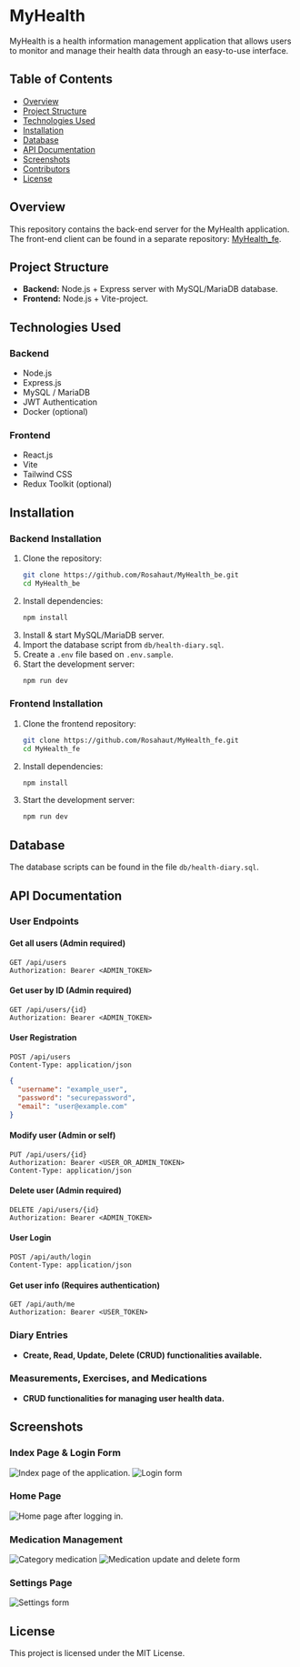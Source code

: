 # MyHealth

MyHealth is a health information management application that allows users to monitor and manage their health data through an easy-to-use interface.

## Table of Contents
- [Overview](#overview)
- [Project Structure](#project-structure)
- [Technologies Used](#technologies-used)
- [Installation](#installation)
- [Database](#database)
- [API Documentation](#api-documentation)
- [Screenshots](#screenshots)
- [Contributors](#contributors)
- [License](#license)

## Overview

This repository contains the back-end server for the MyHealth application. The front-end client can be found in a separate repository: [MyHealth_fe](https://github.com/Rosahaut/MyHealth_fe).

## Project Structure

- **Backend:** Node.js + Express server with MySQL/MariaDB database.
- **Frontend:** Node.js + Vite-project.

## Technologies Used

### Backend
- Node.js
- Express.js
- MySQL / MariaDB
- JWT Authentication
- Docker (optional)

### Frontend
- React.js
- Vite
- Tailwind CSS
- Redux Toolkit (optional)

## Installation

### Backend Installation
1. Clone the repository:
   ```sh
   git clone https://github.com/Rosahaut/MyHealth_be.git
   cd MyHealth_be
   ```
2. Install dependencies:
   ```sh
   npm install
   ```
3. Install & start MySQL/MariaDB server.
4. Import the database script from `db/health-diary.sql`.
5. Create a `.env` file based on `.env.sample`.
6. Start the development server:
   ```sh
   npm run dev
   ```

### Frontend Installation
1. Clone the frontend repository:
   ```sh
   git clone https://github.com/Rosahaut/MyHealth_fe.git
   cd MyHealth_fe
   ```
2. Install dependencies:
   ```sh
   npm install
   ```
3. Start the development server:
   ```sh
   npm run dev
   ```

## Database
The database scripts can be found in the file `db/health-diary.sql`.

## API Documentation

### User Endpoints
#### Get all users (Admin required)
```http
GET /api/users
Authorization: Bearer <ADMIN_TOKEN>
```

#### Get user by ID (Admin required)
```http
GET /api/users/{id}
Authorization: Bearer <ADMIN_TOKEN>
```

#### User Registration
```http
POST /api/users
Content-Type: application/json
```
```json
{
  "username": "example_user",
  "password": "securepassword",
  "email": "user@example.com"
}
```

#### Modify user (Admin or self)
```http
PUT /api/users/{id}
Authorization: Bearer <USER_OR_ADMIN_TOKEN>
Content-Type: application/json
```

#### Delete user (Admin required)
```http
DELETE /api/users/{id}
Authorization: Bearer <ADMIN_TOKEN>
```

#### User Login
```http
POST /api/auth/login
Content-Type: application/json
```

#### Get user info (Requires authentication)
```http
GET /api/auth/me
Authorization: Bearer <USER_TOKEN>
```

### Diary Entries
- **Create, Read, Update, Delete (CRUD) functionalities available.**

### Measurements, Exercises, and Medications
- **CRUD functionalities for managing user health data.**

## Screenshots

### Index Page & Login Form
![Index page of the application.](image.png) ![Login form](image-1.png)

### Home Page
![Home page after logging in.](image-2.png)

### Medication Management
![Category medication](image-3.png) ![Medication update and delete form](image-4.png)

### Settings Page
![Settings form](image-5.png)

## License
This project is licensed under the MIT License.


